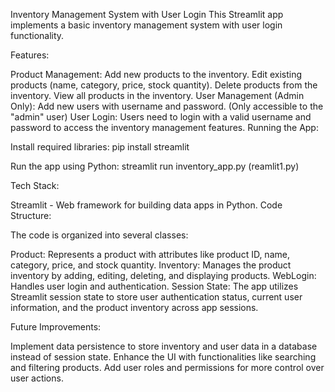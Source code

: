 Inventory Management System with User Login
This Streamlit app implements a basic inventory management system with user login functionality.

Features:

Product Management:
Add new products to the inventory.
Edit existing products (name, category, price, stock quantity).
Delete products from the inventory.
View all products in the inventory.
User Management (Admin Only):
Add new users with username and password. (Only accessible to the "admin" user)
User Login:
Users need to login with a valid username and password to access the inventory management features.
Running the App:

Install required libraries:
pip install streamlit

Run the app using Python:
streamlit run inventory_app.py (reamlit1.py)

Tech Stack:

Streamlit - Web framework for building data apps in Python.
Code Structure:

The code is organized into several classes:

Product: Represents a product with attributes like product ID, name, category, price, and stock quantity.
Inventory: Manages the product inventory by adding, editing, deleting, and displaying products.
WebLogin: Handles user login and authentication.
Session State:
The app utilizes Streamlit session state to store user authentication status, current user information, and the product inventory across app sessions.

Future Improvements:

Implement data persistence to store inventory and user data in a database instead of session state.
Enhance the UI with functionalities like searching and filtering products.
Add user roles and permissions for more control over user actions.
